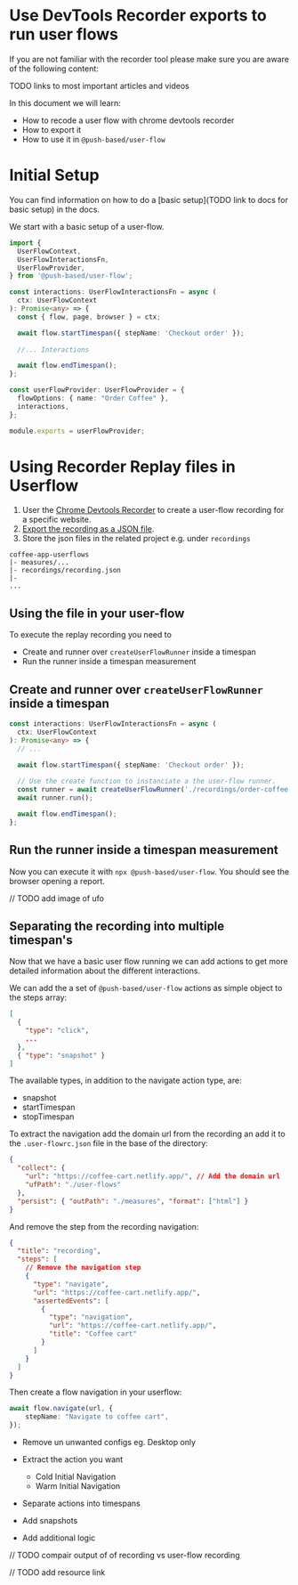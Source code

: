 # Use DevTools Recorder exports to run user flows

If you are not familiar with the recorder tool please make sure you are aware of the following content:

TODO links to most important articles and videos

In this document we will learn:
- How to recode a user flow with chrome devtools recorder
- How to export it
- How to use it in `@push-based/user-flow`

# Initial Setup

You can find information on how to do a [basic setup](TODO link to docs for basic setup) in the docs.

We start with a basic setup of a user-flow.

```ts
import {
  UserFlowContext,
  UserFlowInteractionsFn,
  UserFlowProvider,
} from '@push-based/user-flow';

const interactions: UserFlowInteractionsFn = async (
  ctx: UserFlowContext
): Promise<any> => {
  const { flow, page, browser } = ctx;

  await flow.startTimespan({ stepName: 'Checkout order' });
  
  //... Interactions

  await flow.endTimespan();
};

const userFlowProvider: UserFlowProvider = {
  flowOptions: { name: "Order Coffee" },
  interactions,
};

module.exports = userFlowProvider;
```

# Using Recorder Replay files in Userflow

1. User the [Chrome Devtools Recorder](https://developer.chrome.com/docs/devtools/recorder/#open) to create a user-flow recording for a specific website.
2. [Export the recording as a JSON file](https://developer.chrome.com/docs/devtools/recorder/reference/#:~:text=Export%20as%20a%20JSON%20file).
3. Store the json files in the related project e.g. under `recordings`

```
coffee-app-userflows
|- measures/...
|- recordings/recording.json
|- 
... 
```

## Using the file in your user-flow

To execute the replay recording you need to
- Create and runner over `createUserFlowRunner` inside a timespan
- Run the runner inside a timespan measurement 

## Create and runner over `createUserFlowRunner` inside a timespan

```typescript
const interactions: UserFlowInteractionsFn = async (
  ctx: UserFlowContext
): Promise<any> => {
  // ...

  await flow.startTimespan({ stepName: 'Checkout order' });
  
  // Use the create function to instanciate a the user-flow runner.
  const runner = await createUserFlowRunner('./recordings/order-coffee.replay.json')
  await runner.run();

  await flow.endTimespan();
};
```

## Run the runner inside a timespan measurement 

Now you can execute it with `npx @push-based/user-flow`. 
You should see the browser opening a report.

// TODO add image of ufo 

## Separating the recording into multiple timespan's

Now that we have a basic user flow running we can add actions to get more detailed information about the different interactions. 

We can add the a set of `@push-based/user-flow` actions as simple object to the steps array:

```json
[
  { 
    "type": "click",
    ...
  },
  { "type": "snapshot" }
]
```

The available types, in addition to the navigate action type, are:
- snapshot
- startTimespan
- stopTimespan

To extract the navigation add the domain url from the recording an add it to the `.user-flowrc.json` file in the base of the directory: 

```json
{
  "collect": {
    "url": "https://coffee-cart.netlify.app/", // Add the domain url
    "ufPath": "./user-flows"
  },
  "persist": { "outPath": "./measures", "format": ["html"] }
} 
```

And remove the step from the recording navigation:
```json
{
  "title": "recording",
  "steps": [
    // Remove the navigation step
    {
      "type": "navigate",
      "url": "https://coffee-cart.netlify.app/",
      "assertedEvents": [
        {
          "type": "navigation",
          "url": "https://coffee-cart.netlify.app/",
          "title": "Coffee cart"
        }
      ]
    }
  ]
}
```

Then create a flow navigation in your userflow:

```ts
await flow.navigate(url, {
    stepName: "Navigate to coffee cart",
});
```

- Remove un unwanted configs eg. Desktop only
- Extract the action you want 
  - Cold Initial Navigation
  - Warm Initial Navigation

- Separate actions into timespans
- Add snapshots
- Add additional logic


// TODO compair output of of recording vs user-flow recording

// TODO add resource link
